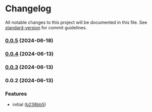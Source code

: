 # Changelog

All notable changes to this project will be documented in this file. See [standard-version](https://github.com/conventional-changelog/standard-version) for commit guidelines.

### [0.0.5](https://github.com/TrainingITCourses/stk-ws-srv/compare/v0.0.4...v0.0.5) (2024-06-18)

### [0.0.4](https://github.com/TrainingITCourses/stk-ws-srv/compare/v0.0.3...v0.0.4) (2024-06-13)

### [0.0.3](https://github.com/TrainingITCourses/stk-ws-srv/compare/v0.0.2...v0.0.3) (2024-06-13)

### 0.0.2 (2024-06-13)


### Features

* initial ([b238bb5](https://github.com/TrainingITCourses/stk-ws-srv/commit/b238bb59dd178bda515df4a35aeab2e55c18ef5f))
